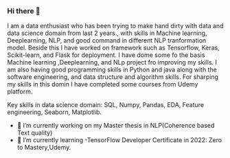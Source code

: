 ### Hi there 👋

<!--
**khadayatbibek/khadayatbibek** is a ✨ _special_ ✨ repository because its `README.md` (this file) appears on your GitHub profile.

-->

I am a data enthusiast who has been trying to make hand dirty with data and data science domain from last 2 years., with skills in Machine learning, Deeplearning, NLP, and good command in different NLP tranformation model. Beside this I have worked on framework such as Tensorflow, Keras, Scikit-learn, and Flask for deployment. I have dome some fo the basis Machine learning ,Deeplearning, and NLp project fro improving my skills. I am also having good programming skills in Python and java along with the software engineering, and data structure and algorithm skills. For sharping my skills in this domin I have completed some courses from Udemy platform.

Key skills in data science domain: SQL, Numpy, Pandas, EDA, Feature engineering, Seaborn, Matplotlib.

- 🔭 I’m currently working on my Master thesis in NLP(Coherence based Text quality)
- 🌱 I’m currently learning 
      -TensorFlow Developer Certificate in 2022: Zero to Mastery,Udemy.
      


